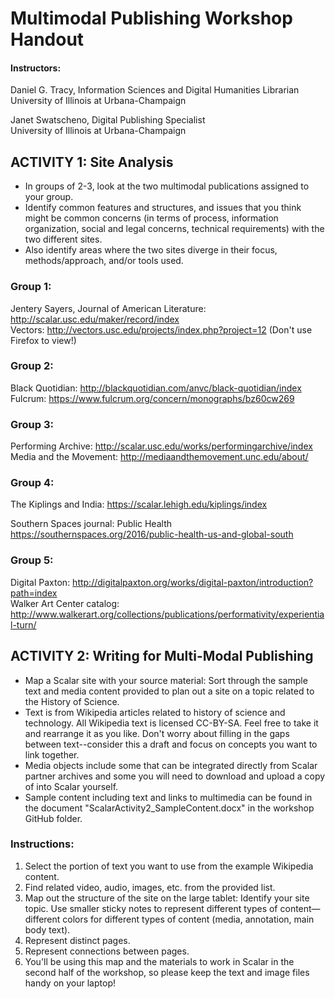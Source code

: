 # Multimodal Publishing Workshop Handout
#### Instructors:

Daniel G. Tracy, Information Sciences and Digital Humanities Librarian  
University of Illinois at Urbana-Champaign

Janet Swatscheno, Digital Publishing Specialist   
University of Illinois at Urbana-Champaign


## ACTIVITY 1: Site Analysis
* In groups of 2-3, look at the two multimodal publications assigned to your group.
* Identify common features and structures, and issues that you think might be common concerns (in terms of process, information organization, social and legal concerns, technical requirements) with the two different sites. 
* Also identify areas where the two sites diverge in their focus, methods/approach, and/or tools used.

### Group 1: 
Jentery Sayers, Journal of American Literature: http://scalar.usc.edu/maker/record/index  
Vectors: http://vectors.usc.edu/projects/index.php?project=12 (Don't use Firefox to view!)  

### Group 2: 
Black Quotidian: http://blackquotidian.com/anvc/black-quotidian/index   
Fulcrum: https://www.fulcrum.org/concern/monographs/bz60cw269   

### Group 3:
Performing Archive: http://scalar.usc.edu/works/performingarchive/index   
Media and the Movement: http://mediaandthemovement.unc.edu/about/  
 
### Group 4:
The Kiplings and India: https://scalar.lehigh.edu/kiplings/index

Southern Spaces journal: Public Health https://southernspaces.org/2016/public-health-us-and-global-south  

### Group 5:
Digital Paxton: http://digitalpaxton.org/works/digital-paxton/introduction?path=index  
Walker Art Center catalog: http://www.walkerart.org/collections/publications/performativity/experiential-turn/   

## ACTIVITY 2: Writing for Multi-Modal Publishing
* Map a Scalar site with your source material: Sort through the sample text and media content provided to plan out a site on a topic related to the History of Science. 
* Text is from Wikipedia articles related to history of science and technology. All Wikipedia text is licensed CC-BY-SA. Feel free to take it and rearrange it as you like. Don't worry about filling in the gaps between text--consider this a draft and focus on concepts you want to link together.
* Media objects include some that can be integrated directly from Scalar partner archives and some you will need to download and upload a copy of into Scalar yourself.
* Sample content including text and links to multimedia can be found in the document "ScalarActivity2_SampleContent.docx" in the workshop GitHub folder.

### Instructions:
1.	Select the portion of text you want to use from the example Wikipedia content.
2. Find related video, audio, images, etc. from the provided list.
3.	Map out the structure of the site on the large tablet: Identify your site topic.  Use smaller sticky notes to represent different types of content—different colors for different types of content (media, annotation, main body text).
4.	Represent distinct pages.
5.	Represent connections between pages.
6. You'll be using this map and the materials to work in Scalar in the second half of the workshop, so please keep the text and image files handy on your laptop!
